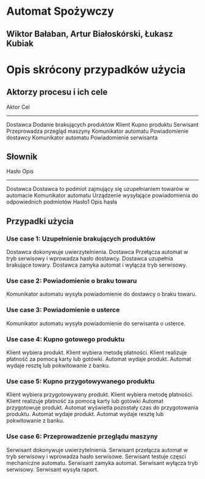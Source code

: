 # Automat Spożywczy
## Wiktor Bałaban, Artur Białoskórski, Łukasz Kubiak

Opis skrócony przypadków użycia
===============================

Aktorzy procesu i ich cele
--------------------------

Aktor                   Cel 
----------- -----------------------------
Dostawca                Dodanie brakujących produktów
Klient                  Kupno produktu
Serwisant               Przeprowadza przegląd maszyny
Komunikator automatu    Powiadomienie dostawcy
Komunikator automatu    Powiadomienie serwisanta

Słownik
-------

Hasło       Opis
----------- -----------------------------
Dostawca                  Dostawca to podmiot zajmujący się uzupełnianiem towarów w automacie
Komunikator automatu      Urządzenie wysyłające powiadomienia do odpowiednich podmiotów
Hasło1      Opis hasła    

Przypadki użycia
----------------

### Use case 1: Uzupełnienie brakujących produktów

Dostawca dokonywuje uwierzytelnienia.
Dostawca Przełącza automat w tryb serwisowy i wprowadza hasło dostawcy.
Dostawca uzupełnia brakujące towary.
Dostawca zamyka automat i wyłącza tryb serwisowy.

### Use case 2: Powiadomienie o braku towaru

Komunikator automatu wysyła powiadomienie do dostawcy o braku towaru.

### Use case 3: Powiadomienie o usterce

Komunikator automatu wysyła powiadomienie do serwisanta o usterce.

### Use case 4: Kupno gotowego produktu

Klient wybiera produkt.
Klient wybiera metodę płatności.
Klient realizuje płatność za pomocą karty lub gotówki.
Automat wydaje produkt.
Automat wydaje resztę lub pokwitowanie z banku.

### Use case 5: Kupno przygotowywanego produktu

Klient wybiera przygotowywany produkt.
Klient wybiera metodę płatności.
Klient realizuje płatność za pomocą karty lub gotówki
Automat przygotowuje produkt.
Automat wyświetla pozostały czas do przygotowania produktu.
Automat wydaje produkt.
Automat wydaje resztę lub pokwitowanie z banku.

### Use case 6: Przeprowadzenie przeglądu maszyny

Serwisant dokonywuje uwierzytelnienia.
Serwisant przełącza automat w tryb serwisowy i wprowadza hasło serwisowe.
Serwisant testuje częsci mechaniczne automatu.
Serwisant zamyka automat.
Serwisant wyłącza tryb serwisowy.
Serwisant wysyła raport.